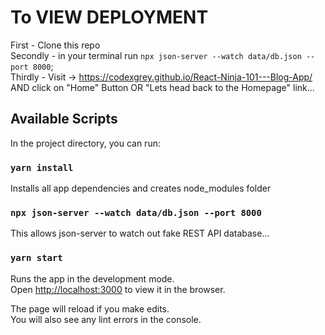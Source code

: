 # To VIEW DEPLOYMENT

First - Clone this repo \
Secondly - in your terminal run `npx json-server --watch data/db.json --port 8000`; \
Thirdly - Visit -> https://codexgrey.github.io/React-Ninja-101---Blog-App/ AND click on "Home" Button OR "Lets head back to the Homepage" link...

## Available Scripts

In the project directory, you can run:


### `yarn install`

Installs all app dependencies and creates node_modules folder

### `npx json-server --watch data/db.json --port 8000`

This allows json-server to watch out fake REST API database...

### `yarn start`

Runs the app in the development mode.\
Open [http://localhost:3000](http://localhost:3000) to view it in the browser.

The page will reload if you make edits.\
You will also see any lint errors in the console.


